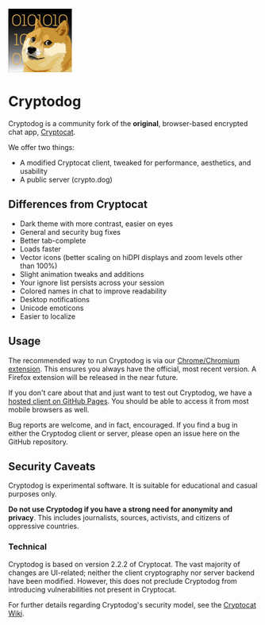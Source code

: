 ![Cryptodog](https://raw.githubusercontent.com/Cryptodog/cryptodog/master/img/logo-128.png)

# Cryptodog

Cryptodog is a community fork of the **original**, browser-based encrypted chat app, [Cryptocat](https://web.archive.org/web/20151217150336/https://crypto.cat/).

We offer two things:

* A modified Cryptocat client, tweaked for performance, aesthetics, and usability
* A public server (crypto.dog)

## Differences from Cryptocat

* Dark theme with more contrast, easier on eyes
* General and security bug fixes
* Better tab-complete
* Loads faster
* Vector icons (better scaling on hiDPI displays and zoom levels other than 100%)
* Slight animation tweaks and additions
* Your ignore list persists across your session
* Colored names in chat to improve readability
* Desktop notifications
* Unicode emoticons
* Easier to localize

## Usage

The recommended way to run Cryptodog is via our [Chrome/Chromium extension](https://chrome.google.com/webstore/detail/cryptodog/blnkmmamdbladdaaddkjbecbphngeiec). This ensures you always have the official, most recent version. A Firefox extension will be released in the near future.

If you don't care about that and just want to test out Cryptodog, we have a [hosted client on GitHub Pages](https://cryptodog.github.io). You should be able to access it from most mobile browsers as well.

Bug reports are welcome, and in fact, encouraged. If you find a bug in either the Cryptodog client or server, please open an issue here on the GitHub repository.

## Security Caveats

Cryptodog is experimental software. It is suitable for educational and casual purposes only.

**Do not use Cryptodog if you have a strong need for anonymity and privacy**. This includes journalists, sources, activists, and citizens of oppressive countries.

### Technical

Cryptodog is based on version 2.2.2 of Cryptocat. The vast majority of changes are UI-related; neither the client cryptography nor server backend have been modified. However, this does not preclude Cryptodog from introducing vulnerabilities not present in Cryptocat.

For further details regarding Cryptodog's security model, see the [Cryptocat Wiki](https://web.archive.org/web/20160216105404/https://github.com/cryptocat/cryptocat/wiki).
